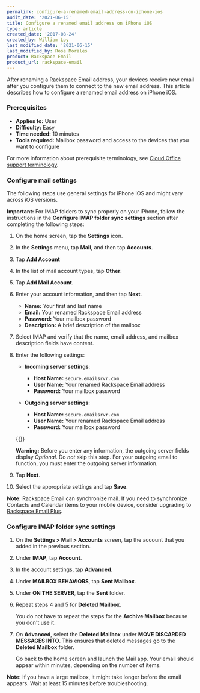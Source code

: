 ```yaml
---
permalink: configure-a-renamed-email-address-on-iphone-ios
audit_date: '2021-06-15'
title: Configure a renamed email address on iPhone iOS
type: article
created_date: '2017-08-24'
created_by: William Loy
last_modified_date: '2021-06-15'
last_modified_by: Rose Morales
product: Rackspace Email
product_url: rackspace-email
---
```


After renaming a Rackspace Email address, your devices receive new
email after you configure them to connect to the new email address. This
article describes how to configure a renamed email address on iPhone iOS.

### Prerequisites

- **Applies to:** User
- **Difficulty:** Easy
- **Time needed:** 10 minutes
- **Tools required:**  Mailbox password and access to the devices that you want to configure

For more information about prerequisite terminology, see
[Cloud Office support terminology](/support/how-to/cloud-office-support-terminology/).

### Configure mail settings

The following steps use  general settings for iPhone iOS and might vary across iOS versions.

**Important:** For IMAP folders to sync properly on your iPhone, follow the instructions
in the **Configure IMAP folder sync settings** section after completing the following steps:

1. On the home screen, tap the **Settings** icon.
2. In the **Settings** menu, tap **Mail**, and then tap **Accounts**.
3. Tap **Add Account**
4. In the list of mail account types, tap **Other**.
5. Tap **Add Mail Account**.
6. Enter your account information, and then tap **Next**.

    - **Name:** Your first and last name
    - **Email:** Your renamed Rackspace Email address
    - **Password:** Your mailbox password
    - **Description:** A brief description of the mailbox

7. Select IMAP and verify that the name, email address, and
   mailbox description fields have content.

8. Enter the following settings:

   - **Incoming server settings**:

     - **Host Name:** `secure.emailsrvr.com`
     - **User Name:** Your renamed Rackspace Email address
     - **Password:** Your mailbox password

   - **Outgoing server settings**:

     - **Host Name:** `secure.emailsrvr.com`
     - **User Name:** Your renamed Rackspace Email address
     - **Password:** Your mailbox password

    {{<image src="imap-serversettings.png" title="" alt="">}}

    **Warning:** Before you enter any information, the outgoing server fields
    display *Optional*. Do *not* skip this step. For your outgoing email to
    function, you must enter the outgoing server information.

9. Tap **Next**.
10. Select the appropriate settings and tap **Save**.

**Note:** Rackspace Email can synchronize mail. If you need to synchronize
Contacts and Calendar items to your mobile device, consider upgrading to
[Rackspace Email Plus](/support/how-to/upgrade-to-rackspace-email-plus/).

### Configure IMAP folder sync settings

1. On the **Settings > Mail > Accounts** screen, tap the account that you added
   in the previous section.
2. Under **IMAP**, tap **Account**.
3. In the account settings, tap **Advanced**.
4. Under **MAILBOX BEHAVIORS**, tap **Sent Mailbox**.
5. Under **ON THE SERVER**, tap the **Sent** folder.
6. Repeat steps 4 and 5 for **Deleted Mailbox**.

   You do not have to repeat the steps for the **Archive Mailbox** because you
   don't use it.

7. On **Advanced**, select the **Deleted Mailbox** under
   **MOVE DISCARDED MESSAGES INTO**. This ensures that deleted messages go to
   the **Deleted Mailbox** folder.

   Go back to the home screen and launch the Mail app. Your email should appear
   within minutes, depending on the number of items.

**Note:** If you have a large mailbox, it might take longer before the email
appears. Wait at least 15 minutes before troubleshooting.

